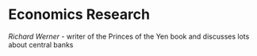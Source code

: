 
# Economics Research

_Richard Werner_ - writer of the Princes of the Yen book and discusses lots about central banks